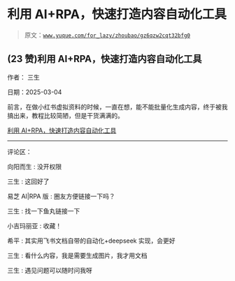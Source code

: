 # 利用 AI+RPA，快速打造内容自动化工具

> 原文：[`www.yuque.com/for_lazy/zhoubao/gz6qzw2cqt32bfg0`](https://www.yuque.com/for_lazy/zhoubao/gz6qzw2cqt32bfg0)

## (23 赞)利用 AI+RPA，快速打造内容自动化工具

作者： 三生

日期：2025-03-04

前言，在做小红书虚拟资料的时候，一直在想，能不能批量化生成内容，终于被我搞出来，教程比较简陋，但是干货满满的。

[利用 AI+RPA，快速打造内容自动化工具](https://stdjhxpwyn.feishu.cn/docx/EjPkdNUK4o8fQ1xHxMPc06Hjnwg)

* * *

评论区：

向阳而生 : 没开权限

三生 : 这回好了

易芝 AI|RPA 版 : 圈友方便链接一下吗？

三生 : 找一下鱼丸链接一下

小吉玛丽亚 : 收藏！

希平 : 其实用飞书文档自带的自动化+deepseek 实现，会更好

三生 : 看什么内容，我是需要生成图片，我才用文档

三生 : 遇见问题可以随时问我呀